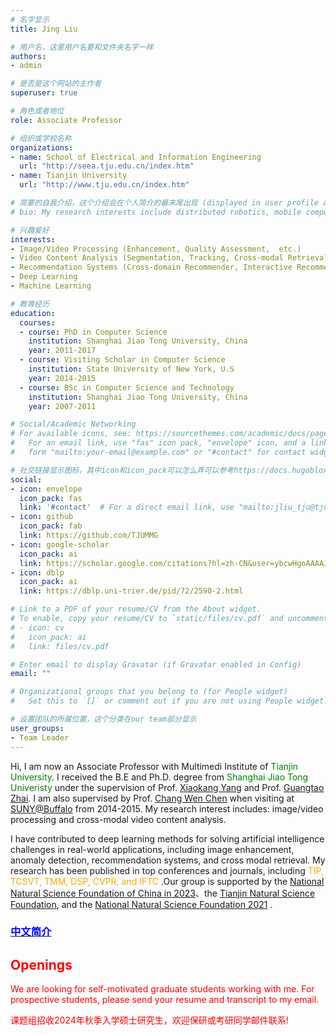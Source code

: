 ```yaml
---
# 名字显示
title: Jing Liu

# 用户名，这里用户名要和文件夹名字一样
authors:
- admin

# 是否是这个网站的主作者
superuser: true

# 角色或者地位
role: Associate Professor

# 组织或学校名称
organizations:
- name: School of Electrical and Information Engineering
  url: "http://seea.tju.edu.cn/index.htm"
- name: Tianjin University
  url: "http://www.tju.edu.cn/index.htm"

# 简要的自我介绍，这个介绍会在个人简介的最末尾出现 (displayed in user profile at end of posts)
# bio: My research interests include distributed robotics, mobile computing and programmable # matter.

# 兴趣爱好
interests:
- Image/Video Processing (Enhancement, Quality Assessment,  etc.)
- Video Content Analysis (Segmentation, Tracking, Cross-modal Retrieval, etc.) 
- Recommendation Systems (Cross-domain Recommender, Interactive Recommender)
- Deep Learning
- Machine Learning

# 教育经历
education:
  courses:
  - course: PhD in Computer Science
    institution: Shanghai Jiao Tong University, China
    year: 2011-2017
  - course: Visiting Scholar in Computer Science
    institution: State University of New York, U.S
    year: 2014-2015
  - course: BSc in Computer Science and Technology
    institution: Shanghai Jiao Tong University, China
    year: 2007-2011

# Social/Academic Networking
# For available icons, see: https://sourcethemes.com/academic/docs/page-builder/#icons
#   For an email link, use "fas" icon pack, "envelope" icon, and a link in the
#   form "mailto:your-email@example.com" or "#contact" for contact widget.

# 社交链接显示图标，其中icon和icon_pack可以怎么弄可以参考https://docs.hugoblox.com/reference/page-features/文档里面
social:
- icon: envelope
  icon_pack: fas
  link: '#contact'  # For a direct email link, use "mailto:jliu_tju@tju.edu.cn".
- icon: github
  icon_pack: fab
  link: https://github.com/TJUMMG
- icon: google-scholar
  icon_pack: ai
  link: https://scholar.google.com/citations?hl=zh-CN&user=ybcwHgoAAAAJ
- icon: dblp
  icon_pack: ai
  link: https://dblp.uni-trier.de/pid/72/2590-2.html

# Link to a PDF of your resume/CV from the About widget.
# To enable, copy your resume/CV to `static/files/cv.pdf` and uncomment the lines below.
# - icon: cv
#   icon_pack: ai
#   link: files/cv.pdf

# Enter email to display Gravatar (if Gravatar enabled in Config)
email: ""

# Organizational groups that you belong to (for People widget)
#   Set this to `[]` or comment out if you are not using People widget.

# 设置团队的所属位置，这个分类在our team部分显示
user_groups:
- Team Leader
---
```


Hi, I am now an Associate Professor with Multimedi Institute of <font color=green>Tianjin University</font>. I received the B.E and Ph.D. degree from <font color=green>Shanghai Jiao Tong Univeristy</font> under the supervision of Prof. [Xiaokang Yang](http://english.seiee.sjtu.edu.cn/english/detail/842_802.htm) and Prof. [Guangtao Zhai](https://scholar.google.ca/citations?user=E6zbSYgAAAAJ). I am also supervised by Prof. [Chang Wen Chen](http://www.cse.buffalo.edu/UBMM/People/dr.chen.html) when visiting at [SUNY@Buffalo](https://sites.google.com/view/jingliusite/home) from 2014-2015. My research interest includes: image/video processing and cross-modal video content analysis. 

I have contributed to deep learning methods for solving artificial intelligence challenges in real-world applications, including image enhancement, anomaly detection, recommendation systems, and cross modal retrieval. My research has been published in top conferences and journals, including <font color=orange>TIP, TCSVT, TMM, DSP, CVPR, and IFTC</font> .Our group is supported by the [National Natural Science Foundation of China in 2023](https://www.nsfc.gov.cn/)、the [Tianjin Natural Science Foundation](https://kxjs.tj.gov.cn/), and the  [National Natural Science Foundation 2021](https://www.nsfc.gov.cn/) .

### [**<font color=blue>中文简介</font>**](http://tjummg.github.io/post/liujing-cn/)

## <font color=red>Openings</font>

<font color=red>We are looking for self-motivated graduate students working with me. For prospective students, please send your resume and transcript to my email.</font>

<font color=red>课题组招收2024年秋季入学硕士研究生，欢迎保研或考研同学邮件联系!</font>
